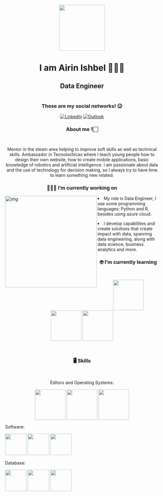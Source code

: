 
<p align="center" width="300">
  <img align="center" width="150" src="https://user-images.githubusercontent.com/71798858/208827535-3fd5d938-d658-48c2-bdd2-7acde521692d.png"/>
  
<h1 align="center"> I am <strong>Airin Ishbel</strong> 💁🏻‍♀️</h1>
  </p>
  
  
  <h2 align="center"> Data Engineer </h2>
<h3 align="center"> </strong> <br />These are my social networks! 😉</h3>

<p align="center">
   <a href="https://www.linkedin.com/in/airin-ishbel/"/><img alt="LinkedIn" src="https://img.shields.io/badge/linkedin-0A66C2?style=for-the-badge&logo=linkedin&logoColor=white"></a>
   <a href="#"/><img alt="Outlook" src="https://img.shields.io/badge/airinishbelsavflor@outlook.com-0078D4?style=for-the-badge&logo=microsoft-outlook&logoColor=white"></a>
</p>

<h3 align="Center">About me 👇🏻</h3> <br /> <p align="center"> Mentor in the steam area helping to improve soft skills as well as technical skills. 
  Ambassador in Tecnolochicas where I teach young people how to design their own website, how to create mobile applications, basic knowledge of robotics and artificial intelligence.
 I am passionate about data and the use of technology for decision making, so I always try to have time to learn something new related. </p>
  <h3 align="center">👩🏻‍💻 I’m currently working on</h3>
  <img align="left" alt="img" width="300" src="https://www.capgemini.com/es-es/wp-content/uploads/sites/16/2018/04/capgemini_logo_color_rgb.png" >
  <p > <li>My role is Data Engineer, I use some programming languages: Python and R, besides using azure cloud.</p>
  <p> <li>I develop capabilities and create solutions that create impact with data, spanning data engineering, along with data science, business analytics and more.</p>
  
  
  <h3 align="center">🤓 I’m currently learning</h3>
  <br />
  <div align="left">
	<p align="center" width="300">
	<img align="center" width="100"  height="100" src="https://user-images.githubusercontent.com/71798858/231653835-7b03d8e0-dc53-497b-a77d-64ed19fb9144.png" />
	<img align="center" width="100" height="100" src="https://user-images.githubusercontent.com/71798858/231653490-00ab7e5f-c92b-416d-9ed8-7c1e8f85cae4.png"/>
	<img align="center"  width="100" height="100" src="https://user-images.githubusercontent.com/71798858/231653748-937fc647-8703-4e31-8fbe-93a88a596906.png" />
    
</div>
	<br />
  <h3 align="center"> 🖥️ Skills</h3>
  <br />
  <p align="center" width="300">
	<p align="center">Editors and Operating Systems: </p>
	
<div align="left">
<p align="center" width="300">
		
  <img align="center" width="100" height="100" src="https://user-images.githubusercontent.com/71798858/209199615-ab9d19a9-5801-450e-8f46-92efed0f77af.png" />
	<img align="center" width="100" height="100" src="https://upload.wikimedia.org/wikipedia/commons/thumb/9/9c/IntelliJ_IDEA_Icon.svg/640px-IntelliJ_IDEA_Icon.svg.png" />
	<img align="center" width="100" height="100" src="https://upload.wikimedia.org/wikipedia/commons/thumb/9/98/Apache_NetBeans_Logo.svg/1776px-Apache_NetBeans_Logo.svg.png" />
	
	
<p align="left">Software: </p>
	<img src="https://user-images.githubusercontent.com/71798858/209206400-1af5213d-85a1-4ac7-af9e-ee524fe6da4e.png" width="70" height="70">
	<img src="https://user-images.githubusercontent.com/71798858/209206561-2bff6f00-dd8b-4fa0-a29c-d35af7879a3b.png" width="70" height="70">
	<img src="https://img2.freepng.es/20180328/hde/kisspng-programming-language-data-analysis-computer-progra-r-5abbf2c1918c67.3775356915222668175962.jpg" width="70" height="70">
	
<p align="left">Database: </p>
	<img src="https://user-images.githubusercontent.com/71798858/231907943-8b4a4a2f-cc07-4d50-8f5e-336d26362706.png" width="70" height="70">
	<img src="https://user-images.githubusercontent.com/71798858/231907393-8ec880dd-170a-42ec-b345-b78711324eda.png" width="70" height="70">
	<img src="https://user-images.githubusercontent.com/71798858/231907715-4bcb9943-ee41-4cb1-9c90-cfb0829b160b.png" width="70" height="70">
	
	
<!--
**AirinIshbelSaavedraFlores/AirinIshbelSaavedraFlores** is a ✨ _special_ ✨ repository because its `README.md` (this file) appears on your GitHub profile.

Here are some ideas to get you started:


- 👯 I’m looking to collaborate on ...
- 🤔 I’m looking for help with ...
- 💬 Ask me about ...
- 📫 How to reach me: ...
- 😄 Pronouns: ...
- ⚡ Fun fact: ...
-->
